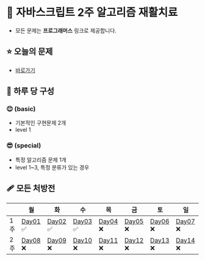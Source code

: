 # 💊 자바스크립트 2주 알고리즘 재활치료

- 모든 문제는 **프로그래머스** 링크로 제공합니다.

## ⭐ 오늘의 문제

- [바로가기](https://github.com/MinSungJe/2weeks_JS_algorithm/tree/main/%EB%AC%B8%EC%A0%9C/Day03)

## 💉 하루 당 구성

### **😊 (basic)**

- 기본적인 구현문제 2개
- level 1

### **😎 (special)**

- 특정 알고리즘 문제 1개
- level 1~3, 특정 분류가 있는 경우

## 🩹 모든 처방전

|     | 월                                                                                              | 화                                                                                              | 수                                                                                              | 목                                                                                              | 금                                                                                              | 토                                                                                              | 일                                                                                              |
| --- | ----------------------------------------------------------------------------------------------- | ----------------------------------------------------------------------------------------------- | ----------------------------------------------------------------------------------------------- | ----------------------------------------------------------------------------------------------- | ----------------------------------------------------------------------------------------------- | ----------------------------------------------------------------------------------------------- | ----------------------------------------------------------------------------------------------- |
| 1주 | [Day01](https://github.com/MinSungJe/2weeks_JS_algorithm/tree/main/%EB%AC%B8%EC%A0%9C/Day01) ✅ | [Day02](https://github.com/MinSungJe/2weeks_JS_algorithm/tree/main/%EB%AC%B8%EC%A0%9C/Day02) ✅ | [Day03](https://github.com/MinSungJe/2weeks_JS_algorithm/tree/main/%EB%AC%B8%EC%A0%9C/Day03) ✅ | [Day04](https://github.com/MinSungJe/2weeks_JS_algorithm/tree/main/%EB%AC%B8%EC%A0%9C/Day04) ❌ | [Day05](https://github.com/MinSungJe/2weeks_JS_algorithm/tree/main/%EB%AC%B8%EC%A0%9C/Day05) ❌ | [Day06](https://github.com/MinSungJe/2weeks_JS_algorithm/tree/main/%EB%AC%B8%EC%A0%9C/Day06) ❌ | [Day07](https://github.com/MinSungJe/2weeks_JS_algorithm/tree/main/%EB%AC%B8%EC%A0%9C/Day07) ❌ |
| 2주 | [Day08](https://github.com/MinSungJe/2weeks_JS_algorithm/tree/main/%EB%AC%B8%EC%A0%9C/Day08) ❌ | [Day09](https://github.com/MinSungJe/2weeks_JS_algorithm/tree/main/%EB%AC%B8%EC%A0%9C/Day09) ❌ | [Day10](https://github.com/MinSungJe/2weeks_JS_algorithm/tree/main/%EB%AC%B8%EC%A0%9C/Day10) ❌ | [Day11](https://github.com/MinSungJe/2weeks_JS_algorithm/tree/main/%EB%AC%B8%EC%A0%9C/Day11) ❌ | [Day12](https://github.com/MinSungJe/2weeks_JS_algorithm/tree/main/%EB%AC%B8%EC%A0%9C/Day12) ❌ | [Day13](https://github.com/MinSungJe/2weeks_JS_algorithm/tree/main/%EB%AC%B8%EC%A0%9C/Day13) ❌ | [Day14](https://github.com/MinSungJe/2weeks_JS_algorithm/tree/main/%EB%AC%B8%EC%A0%9C/Day14) ❌ |
